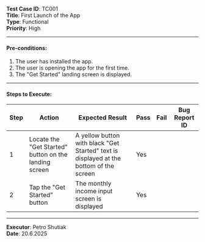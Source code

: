 **Test Case ID**: TC001  
**Title**: First Launch of the App  
**Type**: Functional  
**Priority**: High  

---

#### Pre-conditions:

1. The user has installed the app.  
2. The user is opening the app for the first time.  
3. The "Get Started" landing screen is displayed.  

---

#### Steps to Execute:

| Step | Action | Expected Result | Pass | Fail | Bug Report ID |
|------|--------|------------------|------|------|----------------|
| 1 | Locate the "Get Started" button on the landing screen | A yellow button with black "Get Started" text is displayed at the bottom of the screen | Yes |      |                |
| 2 | Tap the "Get Started" button | The monthly income input screen is displayed | Yes |      |                |

---

**Executor**: Petro Shutiak  
**Date**: 20.6.2025  

